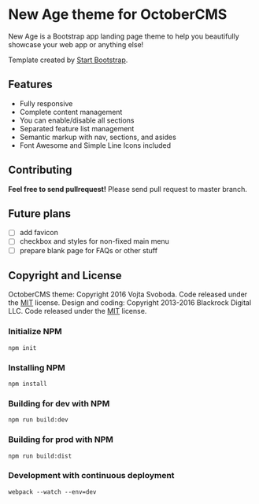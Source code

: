# New Age theme for OctoberCMS

New Age is a Bootstrap app landing page theme to help you beautifully showcase your web app or anything else!

Template created by [Start Bootstrap](https://startbootstrap.com/template-overviews/new-age/).

## Features

- Fully responsive
- Complete content management
- You can enable/disable all sections
- Separated feature list management
- Semantic markup with nav, sections, and asides
- Font Awesome and Simple Line Icons included

## Contributing

**Feel free to send pullrequest!** Please send pull request to master branch.

## Future plans

- [ ] add favicon
- [ ] checkbox and styles for non-fixed main menu
- [ ] prepare blank page for FAQs or other stuff

## Copyright and License

OctoberCMS theme: Copyright 2016 Vojta Svoboda. Code released under the [MIT](https://github.com/vojtasvoboda/oc-newage-theme/blob/master/LICENSE) license.
Design and coding: Copyright 2013-2016 Blackrock Digital LLC. Code released under the [MIT](https://github.com/BlackrockDigital/startbootstrap-new-age/blob/gh-pages/LICENSE) license.

### Initialize NPM
`npm init`

### Installing NPM
`npm install`

### Building for dev with NPM
`npm run build:dev`

### Building for prod with NPM
`npm run build:dist`

### Development with continuous deployment
`webpack --watch --env=dev`

